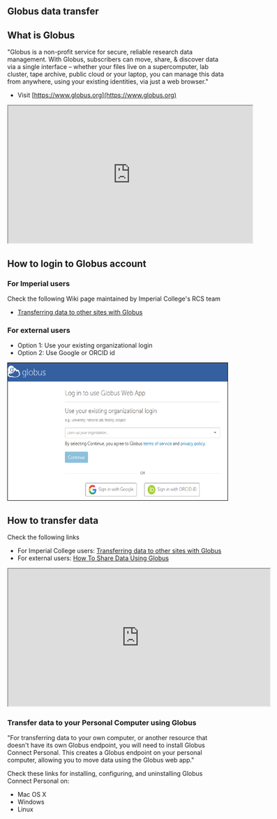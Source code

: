 ## Globus data transfer

## What is Globus
"Globus is a non-profit service for secure, reliable research data management.
With Globus, subscribers can move, share, & discover data via a single interface – whether your files live on a supercomputer, lab cluster, tape archive, public cloud or your laptop, you can manage this data from anywhere, using your existing identities, via just a web browser.​"
* Visit [https://www.globus.org](https://www.globus.org)
<iframe src="https://player.vimeo.com/video/437243813?title=0&byline=0&portrait=0" width="560px" height="315px" frameborder="1"></iframe>

## How to login to Globus account

### For Imperial users
Check the following Wiki page maintained by Imperial College's RCS team
* [Transferring data to other sites with Globus](https://wiki.imperial.ac.uk/display/HPC/Globus)

### For external users
* Option 1: Use your existing organizational login
* Option 2: Use Google or ORCID id
<img src="../slide_images/globus_use_your_existing_login.png" style="border:1px solid black" width="600px" height="315px">

## How to transfer data
Check the following links
* For Imperial College users: [Transferring data to other sites with Globus](https://wiki.imperial.ac.uk/display/HPC/Globus)
* For external users: [How To Share Data Using Globus ](https://docs.globus.org/how-to/share-files/)
<iframe src="https://docs.globus.org/how-to/share-files/" width="600px" height="315px" frameborder="1"></iframe>

### Transfer data to your Personal Computer using Globus
"For transferring data to your own computer, or another resource that doesn't have its own Globus endpoint, you will need to install Globus Connect Personal. This creates a Globus endpoint on your personal computer, allowing you to move data using the Globus web app."
<p/>
Check these links for installing, configuring, and uninstalling Globus Connect Personal on:
<p>
<ul>
<li><a src="https://docs.globus.org/how-to/globus-connect-personal-mac">Mac OS X</a></li>
<li><a src="https://docs.globus.org/how-to/globus-connect-personal-windows">Windows</a></li>
<li><a src="https://docs.globus.org/how-to/globus-connect-personal-linux">Linux</a></li>
</ul>
</p>
